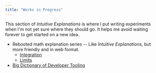 ```yaml
---
title: "Works in Progress"
---
```


This section of *Intuitive Explanations* is where I put writing
experiments when I'm not yet sure where they should go. It helps me
avoid waiting forever to get started on a new idea.

* Rebooted math explanation series -- Like *Intuitive Explanations*,
  but more friendly and in web format.
  * [Integration](integration/)
  * [Limits](limits/)
* [Big Dictionary of Developer Tooling](tooling/)
